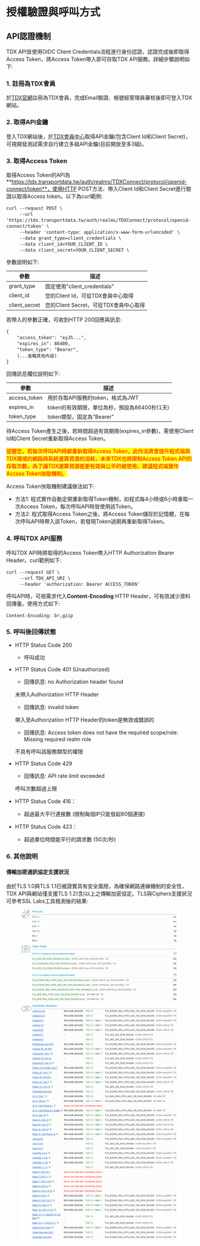 # 授權驗證與呼叫方式

## API認證機制

TDX API皆使用OIDC Client Credentials流程進行身份認證，認證完成後即取得Access Token，將Access Token帶入即可存取TDX API服務。詳細步驟說明如下:

### 1. 註冊為TDX會員

於[TDX官網](https://tdx.transportdata.tw/register)註冊為TDX會員，完成Email驗證、帳號經管理員審核後即可登入TDX網站。

### 2. 取得API金鑰

登入TDX網站後，於[TDX會員中心](https://tdx.transportdata.tw/user/dataservice/key)取得API金鑰(包含Client Id和Client Secret)，可視開發測試需求自行建立多組API金鑰(目前開放至多3組)。

### 3. 取得Access Token

取得Access Token的API為**https://tdx.transportdata.tw/auth/realms/TDXConnect/protocol/openid-connect/token**，使用HTTP POST方法、帶入Client Id和Client Secret進行驗證以取得Access token。以下為curl範例:

```
curl --request POST \
     --url 'https://tdx.transportdata.tw/auth/realms/TDXConnect/protocol/openid-connect/token' \
     --header 'content-type: application/x-www-form-urlencoded' \
     --data grant_type=client_credentials \
     --data client_id=YOUR_CLIENT_ID \
     --data client_secret=YOUR_CLIENT_SECRET \
```

參數說明如下:

| 參數             | 描述                          |
| -------------- | --------------------------- |
| grant\_type    | 固定使用"client\_credentials"   |
| client\_id     | 您的Client Id，可從TDX會員中心取得     |
| client\_secret | 您的Client Secret，可從TDX會員中心取得 |

若帶入的參數正確，可收到HTTP 200回應與訊息:

```
{
    "access_token": "eyJh...",
    "expires_in": 86400,
    "token_type": "Bearer",
    (...省略其他內容)
}
```

回傳訊息欄位說明如下:

| 參數            | 描述                            |
| ------------- | ----------------------------- |
| access\_token | 用於存取API服務的token，格式為JWT        |
| expires\_in   | token的有效期限，單位為秒，預設為86400秒(1天) |
| token\_type   | token類型，固定為"Bearer"           |

待Access Token產生之後，若時間超過有效期限(expires\_in參數)，需使用Client Id和Client Secret重新取得Access Token。

<mark style="color:red;">提醒您，若每次呼叫API時都重新取得Access Token，此作法將會提升程式端與TDX環境的網路與系統運算資源的消耗，未來TDX也將限制Access Token API的存取次數。為了讓TDX運算資源能更有效與公平的被使用，建議程式端實作Access Token快取機制。</mark>

Access Token快取機制建議做法如下:

* 方法1: 程式實作自動定期重新取得Token機制，如程式每4小時或6小時重取一次Access Token，每次呼叫API時皆使用該Token。
* 方法2: 程式取得Access Token之後，將Access Token儲存於記憶體，在每次呼叫API時帶入該Token，若發現Token過期再重新取得Token。

### 4. 呼叫TDX API服務

呼叫TDX API時將取得的Access Token帶入HTTP Authorization Bearer Header。curl範例如下:

```
curl --request GET \
     --url TDX_API_URI \
     --header 'authorization: Bearer ACCESS_TOKEN'
```

呼叫API時，可視需求代入**Content-Encoding** HTTP Header，可有效減少資料回傳量。使用方式如下:

```
Content-Encoding: br,gzip
```

### 5. 呼叫後回傳狀態

* HTTP Status Code 200
  * 呼叫成功
*   HTTP Status Code 401 (Unauthorized)

    * 回傳訊息: no Authorization header found

    &#x20;     未帶入Authorization  HTTP Header

    * 回傳訊息: invalid token

    &#x20;     帶入至Authorization  HTTP Header的token是無效或錯誤的

    * 回傳訊息: Access token does not have the required scope/role: Missing required realm role

    &#x20;     不具有呼叫該服務類型的權限
*   HTTP Status Code 429

    * 回傳訊息: API rate limit exceeded

    &#x20;     呼叫次數超過上限
* HTTP Status Code 416：
  * 超過最大平行連接數 (限制每個IP只能發起60個連接)
* HTTP Status Code 423：
  * 超過單位時間能平行的請求數 (50次/秒)

### 6. 其他說明

#### 傳輸加密通訊協定支援狀況

由於TLS 1.0與TLS 1.1已被證實具有安全風險，為確保網路連線機制的安全性，TDX API與網站僅支援TLS 1.2(含)以上之傳輸加密協定。TLS與Ciphers支援狀況可參考SSL Labs工具檢測後的結果:

<figure><img src="../.gitbook/assets/image (3).png" alt=""><figcaption></figcaption></figure>
